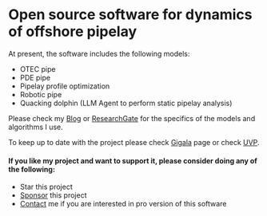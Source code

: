 # Open source software for dynamics of offshore pipelay

At present, the software includes the following models:
* OTEC pipe 
* PDE pipe 
* Pipelay profile optimization
* Robotic pipe
* Quacking dolphin (LLM Agent to perform static pipelay analysis)

Please check my [Blog](https://gigatskhondia.medium.com/) or [ResearchGate](https://www.researchgate.net/profile/Giorgi-Tskhondia) for the specifics of the models and algorithms I use. 

To keep up to date with the project please check [Gigala](https://gigala.io/) page or check [UVP](https://gigala.io/pdfs/Gigala_5.10.pdf). 

#### If you like my project and want to support it, please consider doing any of the following: ####
* Star this project
* [Sponsor](https://www.paypal.me/gigatskhondia) this project 
* [Contact](https://gigala.io/) me if you are interested in pro version of this software 
